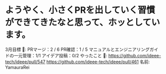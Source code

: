 # ようやく、小さくPRを出していく習慣ができてきたなと思って、ホッとしています。

3月目標 🚀: PRマージ：2 / 6
PR確認：1 / 5
マニュアルとエンジニアリングガイドの一元管理：1/1
アイデア投稿：0/2
やったこと 📝: https://github.com/ideee-tech/ideee/pull/547
https://github.com/ideee-tech/ideee/pull/461
名前: YamauraRei